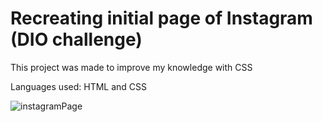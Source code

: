# Recreating initial page of Instagram (DIO challenge)

This project was made to improve my knowledge with CSS

Languages used: HTML and CSS


![instagramPage](https://user-images.githubusercontent.com/100729378/177023059-c036cfd4-2487-45c4-b02a-7b8c1a77a6a3.png)
